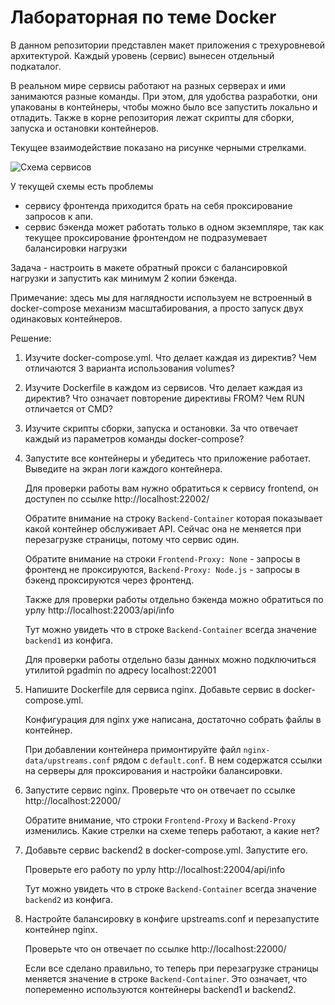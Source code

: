 # Лабораторная по теме Docker

В данном репозитории представлен макет приложения с трехуровневой архитектурой.
Каждый уровень (сервис) вынесен отдельный подкаталог.

В реальном мире сервисы работают на разных серверах и ими занимаются разные команды.
При этом, для удобства разработки, они упакованы в контейнеры, чтобы можно было все запустить локально и отладить.
Также в корне репозитория лежат скрипты для сборки, запуска и остановки контейнеров.

Текущее взаимодействие показано на рисунке черными стрелками.

![Схема сервисов](javatech-docker-example.png)

У текущей схемы есть проблемы
 - сервису фронтенда приходится брать на себя проксирование запросов к апи.
 - сервис бэкенда может работать только в одном экземпляре, так как текущее проксирование фронтендом не подразумевает балансировки нагрузки

Задача - настроить в макете обратный прокси с балансировкой нагрузки и запустить как минимум 2 копии бэкенда.

Примечание: здесь мы для наглядности используем не встроенный в docker-compose механизм масштабирования, 
а просто запуск двух одинаковых контейнеров.

Решение:
1. Изучите docker-compose.yml. Что делает каждая из директив? Чем отличаются 3 варианта использования volumes?

2. Изучите Dockerfile в каждом из сервисов. Что делает каждая из директив? Что означает повторение директивы FROM? Чем RUN отличается от CMD?

3. Изучите скрипты сборки, запуска и остановки. За что отвечает каждый из параметров команды docker-compose?

4. Запустите все контейнеры и убедитесь что приложение работает. Выведите на экран логи каждого контейнера.

    Для проверки работы вам нужно обратиться к сервису frontend, он доступен по ссылке http://localhost:22002/

    Обратите внимание на строку `Backend-Container` которая показывает какой контейнер обслуживает API.
    Сейчас она не меняется при перезагрузке страницы, потому что сервис один.
    
    Обратите внимание на строки `Frontend-Proxy: None` - запросы в фронтенд не проксируются,
    `Backend-Proxy: Node.js` - запросы в бэкенд проксируются через фронтенд.

    Также для проверки работы отдельно бэкенда можно обратиться по урлу http://localhost:22003/api/info

    Тут можно увидеть что в строке `Backend-Container` всегда значение `backend1` из конфига.
    
    Для проверки работы отдельно базы данных можно подключиться утилитой pgadmin по адресу localhost:22001

5. Напишите Dockerfile для сервиса nginx. Добавьте сервис в docker-compose.yml.

    Конфигурация для nginx уже написана, достаточно собрать файлы в контейнер.
    
    При добавлении контейнера примонтируйте файл `nginx-data/upstreams.conf` рядом с `default.conf`.
    В нем содержатся ссылки на серверы для проксирования и настройки балансировки.
    
6. Запустите сервис nginx. Проверьте что он отвечает по ссылке http://localhost:22000/

    Обратите внимание, что строки `Frontend-Proxy` и `Backend-Proxy` изменились.
    Какие стрелки на схеме теперь работают, а какие нет?

7. Добавьте сервис backend2 в docker-compose.yml. Запустите его.

    Проверьте его работу по урлу http://localhost:22004/api/info
    
    Тут можно увидеть что в строке `Backend-Container` всегда значение `backend2` из конфига.

8. Настройте балансировку в конфиге upstreams.conf и перезапустите контейнер nginx.

    Проверьте что он отвечает по ссылке http://localhost:22000/
    
    Если все сделано правильно, то теперь при перезагрузке страницы 
    меняется значение в строке `Backend-Container`.
    Это означает, что попеременно используются контейнеры backend1 и backend2.
